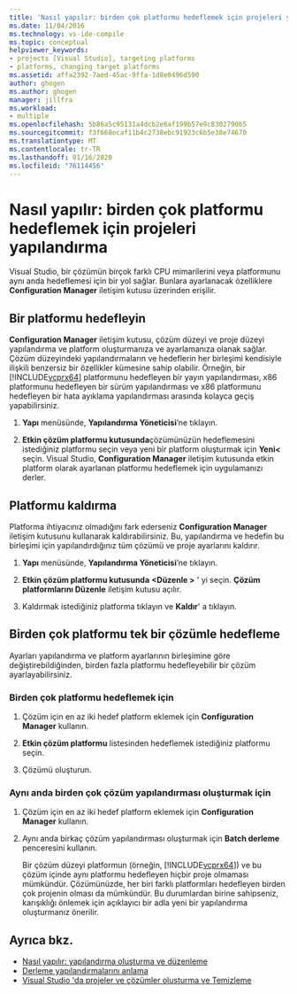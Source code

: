 ```yaml
---
title: 'Nasıl yapılır: birden çok platformu hedeflemek için projeleri yapılandırma'
ms.date: 11/04/2016
ms.technology: vs-ide-compile
ms.topic: conceptual
helpviewer_keywords:
- projects [Visual Studio], targeting platforms
- platforms, changing target platforms
ms.assetid: affa2392-7aed-45ac-9ffa-1d8e0496d590
author: ghogen
ms.author: ghogen
manager: jillfra
ms.workload:
- multiple
ms.openlocfilehash: 5b86a5c95131a4dcb2e6af199b57e9c8302790b5
ms.sourcegitcommit: f3f668ecaf11b4c2738ebc91923c6b5e38e74670
ms.translationtype: MT
ms.contentlocale: tr-TR
ms.lasthandoff: 01/16/2020
ms.locfileid: "76114456"
---
```

# <a name="how-to-configure-projects-to-target-multiple-platforms"></a>Nasıl yapılır: birden çok platformu hedeflemek için projeleri yapılandırma

Visual Studio, bir çözümün birçok farklı CPU mimarilerini veya platformunu aynı anda hedeflemesi için bir yol sağlar. Bunlara ayarlanacak özelliklere **Configuration Manager** iletişim kutusu üzerinden erişilir.

## <a name="target-a-platform"></a>Bir platformu hedefleyin

**Configuration Manager** iletişim kutusu, çözüm düzeyi ve proje düzeyi yapılandırma ve platform oluşturmanıza ve ayarlamanıza olanak sağlar. Çözüm düzeyindeki yapılandırmaların ve hedeflerin her birleşimi kendisiyle ilişkili benzersiz bir özellikler kümesine sahip olabilir. Örneğin, bir [!INCLUDE[vcprx64](../extensibility/internals/includes/vcprx64_md.md)] platformunu hedefleyen bir yayın yapılandırması, x86 platformunu hedefleyen bir sürüm yapılandırması ve x86 platformunu hedefleyen bir hata ayıklama yapılandırması arasında kolayca geçiş yapabilirsiniz.

1. **Yapı** menüsünde, **Yapılandırma Yöneticisi**’ne tıklayın.

2. **Etkin çözüm platformu kutusunda**çözümünüzün hedeflemesini istediğiniz platformu seçin veya yeni bir platform oluşturmak için **Yeni\<** seçin. Visual Studio, **Configuration Manager** iletişim kutusunda etkin platform olarak ayarlanan platformu hedeflemek için uygulamanızı derler.

## <a name="remove-a-platform"></a>Platformu kaldırma

Platforma ihtiyacınız olmadığını fark ederseniz **Configuration Manager** iletişim kutusunu kullanarak kaldırabilirsiniz. Bu, yapılandırma ve hedefin bu birleşimi için yapılandırdığınız tüm çözümü ve proje ayarlarını kaldırır.

1. **Yapı** menüsünde, **Yapılandırma Yöneticisi**’ne tıklayın.

2. **Etkin çözüm platformu kutusunda** **\<Düzenle >** ' yi seçin. **Çözüm platformlarını Düzenle** iletişim kutusu açılır.

3. Kaldırmak istediğiniz platforma tıklayın ve **Kaldır**' a tıklayın.

## <a name="target-multiple-platforms-with-one-solution"></a>Birden çok platformu tek bir çözümle hedefleme

Ayarları yapılandırma ve platform ayarlarının birleşimine göre değiştirebildiğinden, birden fazla platformu hedefleyebilir bir çözüm ayarlayabilirsiniz.

### <a name="to-target-multiple-platforms"></a>Birden çok platformu hedeflemek için

1. Çözüm için en az iki hedef platform eklemek için **Configuration Manager** kullanın.

2. **Etkin çözüm platformu** listesinden hedeflemek istediğiniz platformu seçin.

3. Çözümü oluşturun.

### <a name="to-build-multiple-solution-configurations-at-once"></a>Aynı anda birden çok çözüm yapılandırması oluşturmak için

1. Çözüm için en az iki hedef platform eklemek için **Configuration Manager** kullanın.

2. Aynı anda birkaç çözüm yapılandırması oluşturmak için **Batch derleme** penceresini kullanın.

   Bir çözüm düzeyi platformun (örneğin, [!INCLUDE[vcprx64](../extensibility/internals/includes/vcprx64_md.md)]) ve bu çözüm içinde aynı platformu hedefleyen hiçbir proje olmaması mümkündür. Çözümünüzde, her biri farklı platformları hedefleyen birden çok projenin olması da mümkündür. Bu durumlardan birine sahipseniz, karışıklığı önlemek için açıklayıcı bir adla yeni bir yapılandırma oluşturmanız önerilir.

## <a name="see-also"></a>Ayrıca bkz.

- [Nasıl yapılır: yapılandırma oluşturma ve düzenleme](../ide/how-to-create-and-edit-configurations.md)
- [Derleme yapılandırmalarını anlama](../ide/understanding-build-configurations.md)
- [Visual Studio 'da projeler ve çözümler oluşturma ve Temizleme](../ide/building-and-cleaning-projects-and-solutions-in-visual-studio.md)
